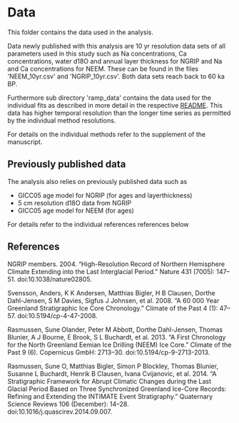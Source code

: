 # Data

This folder contains the data used in the analysis.

Data newly published with this analysis are 10 yr resolution data sets of all parameters used in this study such as Na concentrations, Ca concentrations, water d18O and annual layer thickness for NGRIP and Na and Ca concentrations for NEEM.
These can be found in the files 'NEEM_10yr.csv' and 'NGRIP_10yr.csv'.
Both data sets reach back to 60 ka BP.

Furthermore sub directory 'ramp_data' contains the data used for the individual fits as described in more detail in the respective [README](ramp_data/README.md).
This data has higher temporal resolution than the longer time series as permitted by the individual method resolutions.

For details on the individual methods refer to the supplement of the manuscript.

## Previously published data

The analysis also relies on previously published data such as

- GICC05 age model for NGRIP (for ages and layerthickness)
- 5 cm resolution d18O data from NGRIP
- GICC05 age model for NEEM (for ages)

For details refer to the individual references references below

## References
NGRIP members. 2004. “High-Resolution Record of Northern Hemisphere Climate Extending into the Last Interglacial Period.” Nature 431 (7005): 147–51. doi:10.1038/nature02805.

Svensson, Anders, K K Andersen, Matthias Bigler, H B Clausen, Dorthe Dahl-Jensen, S M Davies, Sigfus J Johnsen, et al. 2008. “A 60 000 Year Greenland Stratigraphic Ice Core Chronology.” Climate of the Past 4 (1): 47–57. doi:10.5194/cp-4-47-2008.

Rasmussen, Sune Olander, Peter M Abbott, Dorthe Dahl-Jensen, Thomas Blunier, A J Bourne, E Brook, S L Buchardt, et al. 2013. “A First Chronology for the North Greenland Eemian Ice Drilling (NEEM) Ice Core.” Climate of the Past 9 (6). Copernicus GmbH: 2713–30. doi:10.5194/cp-9-2713-2013.

Rasmussen, Sune O, Matthias Bigler, Simon P Blockley, Thomas Blunier, Susanne L Buchardt, Henrik B Clausen, Ivana Cvijanovic, et al. 2014. “A Stratigraphic Framework for Abrupt Climatic Changes during the Last Glacial Period Based on Three Synchronized Greenland Ice-Core Records: Refining and Extending the INTIMATE Event Stratigraphy.” Quaternary Science Reviews 106 (December): 14–28. doi:10.1016/j.quascirev.2014.09.007.
